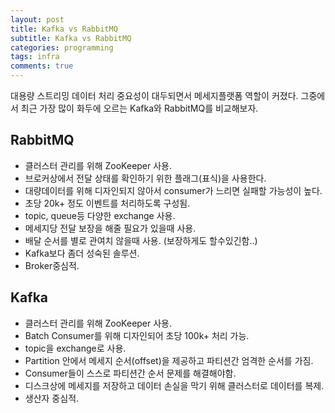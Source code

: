 ```yaml
---
layout: post
title: Kafka vs RabbitMQ
subtitle: Kafka vs RabbitMQ
categories: programming
tags: infra
comments: true
---
```


대용량 스트리밍 데이터 처리 중요성이 대두되면서 메세지플랫폼 역할이 커졌다. 그중에서 최근 가장 많이 화두에 오르는 Kafka와 RabbitMQ를 비교해보자.

## RabbitMQ
- 클러스터 관리를 위해 ZooKeeper 사용.  
- 브로커상에서 전달 상태를 확인하기 위한 플래그(표식)을 사용한다.  
- 대량데이터를 위해 디자인되지 않아서 consumer가 느리면 실패할 가능성이 높다.  
- 초당 20k+ 정도 이벤트를 처리하도록 구성됨.  
- topic, queue등 다양한 exchange 사용.  
- 메세지당 전달 보장을 해줄 필요가 있을때 사용.  
- 배달 순서를 별로 관여치 않을때 사용. (보장하게도 할수있긴함..)  
- Kafka보다 좀더 성숙된 솔루션.  
- Broker중심적.  

## Kafka
- 클러스터 관리를 위해 ZooKeeper 사용.  
- Batch Consumer를 위해 디자인되어 초당 100k+ 처리 가능.   
- topic을 exchange로 사용.  
- Partition 안에서 메세지 순서(offset)을 제공하고 파티션간 엄격한 순서를 가짐.  
- Consumer들이 스스로 파티션간 순서 문제를 해결해야함.  
- 디스크상에 메세지를 저장하고 데이터 손실을 막기 위해 클러스터로 데이터를 복제.  
- 생산자 중심적.  
